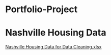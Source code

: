 # Portfolio-Project
# Nashville Housing  Data

[Nashville Housing Data for Data Cleaning.xlsx](https://github.com/jathinkolla/Portfolio-Project/files/7696572/Nashville.Housing.Data.for.Data.Cleaning.xlsx)

